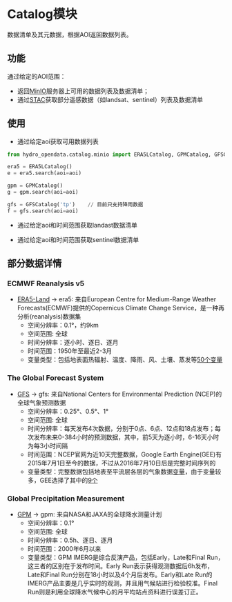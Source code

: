 # Catalog模块

数据清单及其元数据，根据AOI返回数据列表。

## 功能

通过给定的AOI范围：
- 返回[MinIO](http://minio.waterism.com:9090/)服务器上可用的数据列表及数据清单；
- 通过[STAC](https://stacspec.org/en/)获取部分遥感数据（如landsat、sentinel）列表及数据清单

## 使用

- 通过给定aoi获取可用数据列表
```python
from hydro_opendata.catalog.minio import ERA5LCatalog, GPMCatalog, GFSCatalog

era5 = ERA5LCatalog()
e = era5.search(aoi=aoi)

gpm = GPMCatalog()
g = gpm.search(aoi=aoi)

gfs = GFSCatalog('tp')    // 目前只支持降雨数据
f = gfs.search(aoi=aoi)
```

- 通过给定aoi和时间范围获取landast数据清单

- 通过给定aoi和时间范围获取sentinel数据清单

## 部分数据详情

### ECMWF Reanalysis v5
- [ERA5-Land](https://www.ecmwf.int/en/forecasts/dataset/ecmwf-reanalysis-v5-land) -> era5: 来自European Centre for Medium-Range Weather Forecasts(ECMWF)提供的Copernicus Climate Change Service，是一种再分析(reanalysis)数据集
    - 空间分辨率：0.1°，约9km
    - 空间范围: 全球
    - 时间分辨率：逐小时、逐日、逐月
    - 时间范围：1950年至最近2-3月
    - 变量类型：包括地表面热辐射、温度、降雨、风、土壤、蒸发等[50个变量](https://cds.climate.copernicus.eu/cdsapp#!/dataset/reanalysis-era5-land?tab=overview)

### The Global Forecast System
- [GFS](https://www.emc.ncep.noaa.gov/emc/pages/numerical_forecast_systems/gfs.php) -> gfs: 来自National Centers for Environmental Prediction (NCEP)的全球气象预测数据
    - 空间分辨率：0.25°、0.5°、1°
    - 空间范围: 全球
    - 时间分辨率：每天发布4次数据，分别于0点、6点、12点和18点发布；每次发布未来0-384小时的预测数据，其中，前5天为逐小时，6-16天小时为每3小时间隔
    - 时间范围：NCEP官网为近10天完整数据，Google Earth Engine(GEE)有2015年7月1日至今的数据，不过从2016年7月10日后是完整时间序列的
    - 变量类型：完整数据包括地表至平流层各层的气象数据[变量](https://www.nco.ncep.noaa.gov/pmb/products/gfs/gfs.t00z.pgrb2.0p25.f003.shtml)，由于变量较多，GEE选择了其中的[9个](https://blog.csdn.net/qq_31988139/article/details/120589149)

### Global Precipitation Measurement
- [GPM](https://www.nasa.gov/mission_pages/GPM/main/index.html) -> gpm: 来自NASA和JAXA的全球降水测量计划
    - 空间分辨率：0.1°
    - 空间范围: 全球
    - 时间分辨率：0.5h、逐日、逐月
    - 时间范围：2000年6月以来
    - 变量类型：GPM IMERG是综合反演产品，包括Early，Late和Final Run，这三者的区别在于发布时间。Early Run表示获得观测数据后6h发布，Late和Final Run分别在18小时以及4个月后发布。Early和Late Run的IMERG产品主要是几乎实时的观测，并且用气候站进行检验校准。Final Run则是利用全球降水气候中心的月平均站点资料进行误差订正。